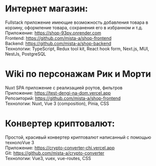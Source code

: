 # Интернет магазин:  
Fullstack приложение имеющие возможность добавления товара в корзину, оформление товара, сохранения его в избранном и т.д.  
Приложение: https://shop-93pv.onrender.com  
Frontend: https://github.com/mista-a/shop-frontend  
Backend: https://github.com/mista-a/shop-backend  
Технологии: TypeScript, Redux tool kit, React hook form, Next.js, MUI, NestJs, PostgreSQL

# Wiki по персонажам Рик и Морти  
Nuxt SPA приложение с реализацией роутов, фильтров  
Приложение: https://test-dengi-na-dom.vercel.app  
Репозиторий: https://github.com/mista-a/shop-frontend  
Технологии: Nuxt, Vue 3 (composition), Pinia, CSS  

# Конвертер криптовалют:  
Простой, красивый конвертер криптовалют написанный с помощью технолоVue 3  
Приложение: https://crypto-converter-chi.vercel.app  
Git: https://github.com/mista-a/crypto-converter  
Технологии: Vue3, vuex, vue-routes, CSS  
